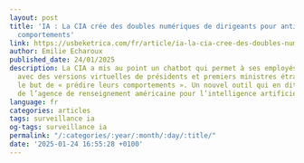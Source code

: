 ```yaml
---
layout: post
title: 'IA : La CIA crée des doubles numériques de dirigeants pour anticiper leurs
  comportements'
link: https://usbeketrica.com/fr/article/ia-la-cia-cree-des-doubles-numeriques-de-dirigeants-pour-anticiper-leurs-comportements
author: Emilie Echaroux
published_date: 24/01/2025
description: La CIA a mis au point un chatbot qui permet à ses employés de dialoguer
  avec des versions virtuelles de présidents et premiers ministres étrangers dans
  le but de « prédire leurs comportements ». Un nouvel outil qui en dit long sur l’intérêt
  de l’agence de renseignement américaine pour l’intelligence artificielle…
language: fr
categories: articles
tags: surveillance ia
og-tags: surveillance ia
permalink: "/:categories/:year/:month/:day/:title/"
date: '2025-01-24 16:55:28 +0100'
---
```

